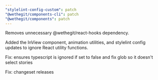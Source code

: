 ```yaml
---
"stylelint-config-custom": patch
"@wethegit/components-cli": patch
"@wethegit/components": patch
---
```


Removes unnecessary @wethegit/react-hooks dependency.

Added the InView component, animation utilities, and stylelint config updates to ignore React utility functions.

Fix: ensures typescript is ignored if set to false and fix glob so it doesn't select stories

Fix: changeset releases
